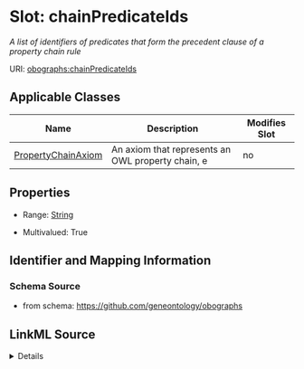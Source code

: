 

# Slot: chainPredicateIds


_A list of identifiers of predicates that form the precedent clause of a property chain rule_



URI: [obographs:chainPredicateIds](https://github.com/geneontology/obographs/chainPredicateIds)



<!-- no inheritance hierarchy -->





## Applicable Classes

| Name | Description | Modifies Slot |
| --- | --- | --- |
| [PropertyChainAxiom](PropertyChainAxiom.md) | An axiom that represents an OWL property chain, e |  no  |







## Properties

* Range: [String](String.md)

* Multivalued: True





## Identifier and Mapping Information







### Schema Source


* from schema: https://github.com/geneontology/obographs




## LinkML Source

<details>
```yaml
name: chainPredicateIds
description: A list of identifiers of predicates that form the precedent clause of
  a property chain rule
from_schema: https://github.com/geneontology/obographs
rank: 1000
multivalued: true
alias: chainPredicateIds
domain_of:
- PropertyChainAxiom
range: string

```
</details>